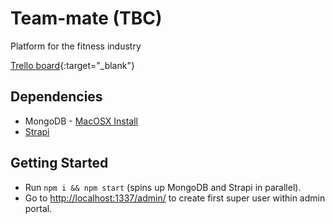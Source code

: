 # Team-mate (TBC)
Platform for the fitness industry

[Trello board](https://trello.com/b/Id8D0FSB/team-mate){:target="_blank"}

## Dependencies

* MongoDB - [MacOSX Install](https://docs.mongodb.com/manual/tutorial/install-mongodb-on-os-x/)
* [Strapi](https://strapi.io/getting-started)

## Getting Started

- Run `npm i && npm start` (spins up MongoDB and Strapi in parallel).
- Go to [http://localhost:1337/admin/](http://localhost:1337/admin/) to create first super user within admin portal.
